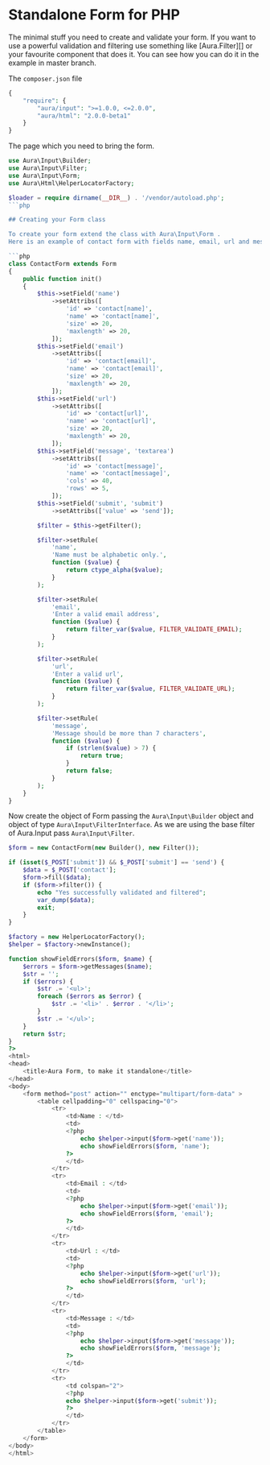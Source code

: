 Standalone Form for PHP
=======================

The minimal stuff you need to create and validate your form. If you want to
use a powerful validation and filtering use something like [Aura.Filter][] 
or your favourite component that does it. You can see how you can do it
in the example in master branch.

The `composer.json` file

```php
{
    "require": {
        "aura/input": ">=1.0.0, <=2.0.0",
        "aura/html": "2.0.0-beta1"
    }
}
```

The page which you need to bring the form.

```php
use Aura\Input\Builder;
use Aura\Input\Filter;
use Aura\Input\Form;
use Aura\Html\HelperLocatorFactory;

$loader = require dirname(__DIR__) . '/vendor/autoload.php';
```php

## Creating your Form class

To create your form extend the class with Aura\Input\Form . 
Here is an example of contact form with fields name, email, url and message in it.

```php
class ContactForm extends Form
{
    public function init()
    {
        $this->setField('name')
            ->setAttribs([
                'id' => 'contact[name]',
                'name' => 'contact[name]',
                'size' => 20,
                'maxlength' => 20,
            ]);
        $this->setField('email')
            ->setAttribs([
                'id' => 'contact[email]',
                'name' => 'contact[email]',
                'size' => 20,
                'maxlength' => 20,
            ]);
        $this->setField('url')
            ->setAttribs([
                'id' => 'contact[url]',
                'name' => 'contact[url]',
                'size' => 20,
                'maxlength' => 20,
            ]);
        $this->setField('message', 'textarea')
            ->setAttribs([
                'id' => 'contact[message]',
                'name' => 'contact[message]',
                'cols' => 40,
                'rows' => 5,
            ]);
        $this->setField('submit', 'submit')
            ->setAttribs(['value' => 'send']);

        $filter = $this->getFilter();

        $filter->setRule(
            'name',
            'Name must be alphabetic only.',
            function ($value) {
                return ctype_alpha($value);
            }
        );

        $filter->setRule(
            'email', 
            'Enter a valid email address', 
            function ($value) {
                return filter_var($value, FILTER_VALIDATE_EMAIL);
            }
        );

        $filter->setRule(
            'url', 
            'Enter a valid url', 
            function ($value) {
                return filter_var($value, FILTER_VALIDATE_URL);
            }
        );

        $filter->setRule(
            'message', 
            'Message should be more than 7 characters', 
            function ($value) {
                if (strlen($value) > 7) {
                    return true;
                }
                return false;
            }
        );
    }
}
```

Now create the object of Form passing the `Aura\Input\Builder` object and 
object of type `Aura\Input\FilterInterface`.
As we are using the base filter of Aura.Input pass `Aura\Input\Filter`.

```php
$form = new ContactForm(new Builder(), new Filter());

if (isset($_POST['submit']) && $_POST['submit'] == 'send') {    
    $data = $_POST['contact'];
    $form->fill($data);
    if ($form->filter()) {
        echo "Yes successfully validated and filtered";
        var_dump($data);
        exit;        
    }    
}

$factory = new HelperLocatorFactory();
$helper = $factory->newInstance();

function showFieldErrors($form, $name) {
    $errors = $form->getMessages($name);
    $str = '';
    if ($errors) {
        $str .= '<ul>';
        foreach ($errors as $error) {
            $str .= '<li>' . $error . '</li>';
        }
        $str .= '</ul>';
    }
    return $str;
}
?>
<html>
<head>
    <title>Aura Form, to make it standalone</title>
</head>
<body>
    <form method="post" action="" enctype="multipart/form-data" >
        <table cellpadding="0" cellspacing="0">
            <tr>
                <td>Name : </td>
                <td>
                <?php
                    echo $helper->input($form->get('name'));
                    echo showFieldErrors($form, 'name');
                ?>
                </td>
            </tr>
            <tr>
                <td>Email : </td>
                <td>
                <?php
                    echo $helper->input($form->get('email'));
                    echo showFieldErrors($form, 'email');
                ?>
                </td>
            </tr>
            <tr>
                <td>Url : </td>
                <td>
                <?php
                    echo $helper->input($form->get('url'));
                    echo showFieldErrors($form, 'url');
                ?>
                </td>
            </tr>
            <tr>
                <td>Message : </td>
                <td>
                <?php
                    echo $helper->input($form->get('message'));
                    echo showFieldErrors($form, 'message');
                ?>
                </td>
            </tr>
            <tr>
                <td colspan="2">
                <?php
                echo $helper->input($form->get('submit'));
                ?>
                </td>
            </tr>
        </table>
    </form>
</body>
</html>
```
